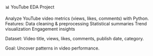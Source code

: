 📊 YouTube EDA Project

Analyze YouTube video metrics (views, likes, comments) with Python. Features:
Data cleaning & preprocessing
Statistical summaries
Trend visualization
Engagement insights

Dataset: Video title, views, likes, comments, publish date, category.

Goal: Uncover patterns in video performance.
